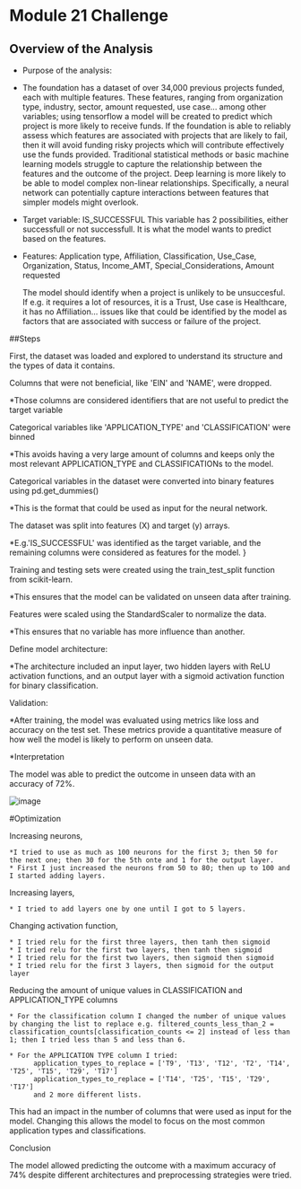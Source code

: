 # Module 21 Challenge

## Overview of the Analysis

* Purpose of the analysis:
* The foundation has a dataset of over 34,000 previous projects funded, each with multiple features. These features, ranging from organization type, industry, sector, amount requested, use case... among other variables; using tensorflow a model will be created to predict which project is more likely to receive funds. If the foundation is able to reliably assess which features are associated with projects that are likely to fail, then it will avoid funding risky projects which will contribute effectively use the funds provided. Traditional statistical methods or basic machine learning models struggle to capture the relationship between the features and the outcome of the project. Deep learning is more likely to be able to model complex non-linear relationships. Specifically, a neural network can potentially capture interactions between features that simpler models might overlook.
  
* Target variable: IS_SUCCESSFUL
                    This variable has 2 possibilities, either successfull or not successfull. It is what the model wants to predict based on the features.
  
* Features: Application type, Affiliation, Classification, Use_Case, Organization, Status, Income_AMT, Special_Considerations, Amount requested 
 
  The model should identify when a project is unlikely to be unsuccesful. If e.g. it requires a lot of resources, it is a Trust, Use case is Healthcare, it has no Affiliation... issues like that could be identified by the model as factors that are associated with success or failure of the project.

##Steps

First, the dataset was loaded and explored to understand its structure and the types of data it contains.

Columns that were not beneficial, like 'EIN' and 'NAME', were dropped.

  *Those columns are considered identifiers that are not useful to predict the target variable
  
Categorical variables like 'APPLICATION_TYPE' and 'CLASSIFICATION' were binned 

  *This avoids having a very large amount of columns and keeps only the most relevant APPLICATION_TYPE and CLASSIFICATIONs to the model.
  
Categorical variables in the dataset were converted into binary features using pd.get_dummies()

  *This is the format that could be used as input for the neural network. 
  
The dataset was split into features (X) and target (y) arrays.

  *E.g.'IS_SUCCESSFUL' was identified as the target variable, and the remaining columns were considered as features for the model. }
  
Training and testing sets were created using the train_test_split function from scikit-learn.

  *This ensures that the model can be validated on unseen data after training.
  
Features were scaled using the StandardScaler to normalize the data.

  *This ensures that no variable has more influence than another.
  
Define model architecture: 

  *The architecture included an input layer, two hidden layers with ReLU activation functions, and an output layer with a sigmoid activation function for binary classification.
  
Validation:

  *After training, the model was evaluated using metrics like loss and accuracy on the test set. These metrics provide a quantitative measure of how well the model is likely to perform on unseen data.

*Interpretation

The model was able to predict the outcome in unseen data with an accuracy of 72%.

![image](https://github.com/AlanIslasMorris/deep-learning-challenge/assets/70079035/3e67cfc1-e455-4283-9556-26cff1f3473d)

#Optimization

 Increasing neurons,
 
    *I tried to use as much as 100 neurons for the first 3; then 50 for the next one; then 30 for the 5th onte and 1 for the output layer.
    * First I just increased the neurons from 50 to 80; then up to 100 and I started adding layers.
    
 Increasing layers, 
 
    * I tried to add layers one by one until I got to 5 layers.
    
 Changing activation function,
 
    * I tried relu for the first three layers, then tanh then sigmoid
    * I tried relu for the first two layers, then tanh then sigmoid
    * I tried relu for the first two layers, then sigmoid then sigmoid
    * I tried relu for the first 3 layers, then sigmoid for the output layer

Reducing the amount of unique values in CLASSIFICATION and APPLICATION_TYPE columns

    * For the classification column I changed the number of unique values by changing the list to replace e.g. filtered_counts_less_than_2 = classification_counts[classification_counts <= 2] instead of less than 1; then I tried less than 5 and less than 6.
    
    * For the APPLICATION TYPE column I tried:
          application_types_to_replace = ['T9', 'T13', 'T12', 'T2', 'T14', 'T25', 'T15', 'T29', 'T17']
          application_types_to_replace = ['T14', 'T25', 'T15', 'T29', 'T17']
          and 2 more different lists.
          
  This had an impact in the number of columns that were used as input for the model. Changing this allows the model to focus on the most common application types and classifications.

Conclusion

The model allowed predicting the outcome with a maximum accuracy of 74% despite different architectures and preprocessing strategies were tried.
          

 
  
